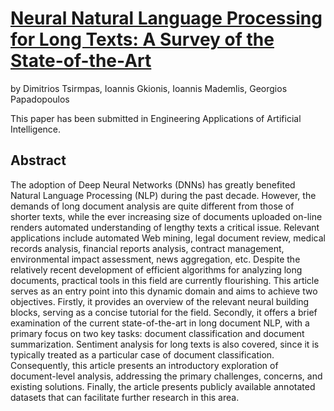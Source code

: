 # [Neural Natural Language Processing for Long Texts: A Survey of the State-of-the-Art](https://arxiv.org/abs/2305.16259)
by Dimitrios Tsirmpas, Ioannis Gkionis, Ioannis Mademlis, Georgios Papadopoulos

This paper has been submitted in Engineering Applications of Artificial Intelligence.


## Abstract

The adoption of Deep Neural Networks (DNNs) has greatly benefited Natural Language Processing (NLP) during the past decade. However, the demands of long document analysis are quite different from those of shorter texts, while the ever increasing size of documents uploaded on-line renders automated understanding of lengthy texts a critical issue. Relevant applications include automated Web mining, legal document review, medical records analysis, financial reports analysis, contract management, environmental impact assessment, news aggregation, etc. Despite the relatively recent development of efficient algorithms for analyzing long documents, practical tools in this field are currently flourishing. This article serves as an entry point into this dynamic domain and aims to achieve two objectives. Firstly, it provides an overview of the relevant neural building blocks, serving as a concise tutorial for the field. Secondly, it offers a brief examination of the current state-of-the-art in long document NLP, with a primary focus on two key tasks: document classification and document summarization. Sentiment analysis for long texts is also covered, since it is typically treated as a particular case of document classification. Consequently, this article presents an introductory exploration of document-level analysis, addressing the primary challenges, concerns, and existing solutions. Finally, the article presents publicly available annotated datasets that can facilitate further research in this area. 
